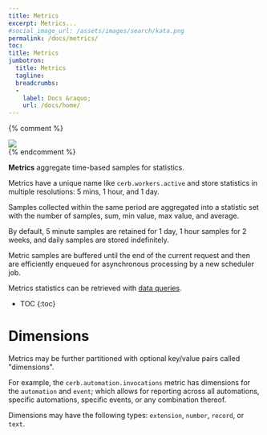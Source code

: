 ```yaml
---
title: Metrics
excerpt: Metrics...
#social_image_url: /assets/images/search/kata.png
permalink: /docs/metrics/
toc:
title: Metrics
jumbotron:
  title: Metrics
  tagline:
  breadcrumbs:
  -
    label: Docs &raquo;
    url: /docs/home/
---
```


{% comment %}
<div class="cerb-screenshot">
<img src="{{page.social_image_url}}" class="screenshot">
</div>
{% endcomment %}

**Metrics** aggregate time-based samples for statistics.

Metrics have a unique name like `cerb.workers.active` and store statistics in multiple resolutions: 5 mins, 1 hour, and 1 day.

Samples collected within the same period are aggregated into a statistic set with the number of samples, sum, min value, max value, and average.

By default, 5 minute samples are retained for 1 day, 1 hour samples for 2 weeks, and daily samples are stored indefinitely.

Metric samples are buffered until the end of the current request and then are efficiently enqueued for asynchronous processing by a new scheduler job.

Metrics statistics can be retrieved with [data queries](/docs/data-queries/metrics/timeseries/).

* TOC
{:toc}

# Dimensions

Metrics may be further partitioned with optional key/value pairs called "dimensions".

For example, the `cerb.automation.invocations` metric has dimensions for the `automation` and `event`; which allows for reporting across all automations, specific automations, specific events, or any combination thereof.

Dimensions may have the following types: `extension`, `number`, `record`, or `text`.
